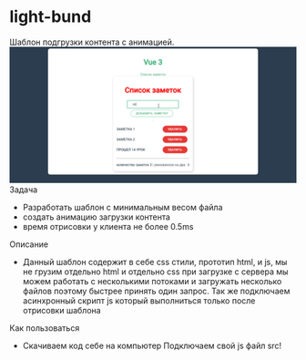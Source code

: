 # light-bund
Шаблон подгрузки контента с анимацией.
![Lax 2.0 Gif](https://github.com/VladislavBobyrev/vue3-notes/blob/main/vueNotes.gif)
Задача
- Разработать шаблон с минимальным весом файла
- создать анимацию загрузки контента
- время отрисовки у клиента не более 0.5ms

Описание
- Данный шаблон содержит в себе css стили, прототип html, и js, мы не грузим отдельно html и отдельно css  при загрузке с сервера мы можем работать с несколькими потоками  и загружать несколько файлов
поэтому быстрее принять один запрос.
Так же подключаем асинхронный скрипт js который выполниться только после отрисовки шаблона

Как пользоваться
- Скачиваем код себе на компьютер
Подключаем  свой js файл src!
